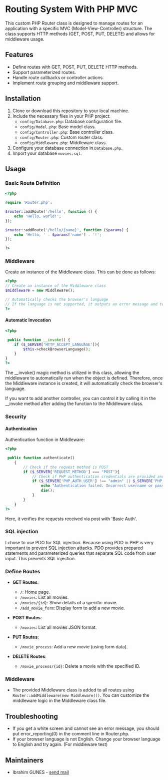 # Routing System With PHP MVC

This custom PHP Router class is designed to manage routes for an application with a specific MVC (Model-View-Controller) structure. The class supports HTTP methods (GET, POST, PUT, DELETE) and allows for middleware usage.

## Features

- Define routes with GET, POST, PUT, DELETE HTTP methods.
- Support parameterized routes.
- Handle route callbacks or controller actions.
- Implement route grouping and middleware support.


## Installation

1. Clone or download this repository to your local machine.
2. Include the necessary files in your PHP project:
    - `config/Database.php`: Database configuration file.
    - `config/Model.php`: Base model class.
    - `config/Controller.php`: Base controller class.
    - `config/Router.php`: Custom router class.
    - `config/Middleware.php`: Middleware class.
3. Configure your database connection in `Database.php`.
4. Import your database `movies.sql`.

## Usage
### Basic Route Definition
```php
<?php

require 'Router.php';

$router::addRoute('/hello', function () {
    echo 'Hello, world!';
});

$router::addRoute('/hello/{name}', function ($params) {
    echo 'Hello, ' . $params['name'] . '!';
});

?>
```
### Middleware
Create an instance of the Middleware class. This can be done as follows:
```php
<?php
// Create an instance of the Middleware class
$middleware = new Middleware();

// Automatically checks the browser's language
// If the language is not supported, it outputs an error message and terminates the script
?>
```

#### Automatic Invocation
```php
<?php

 public function __invoke() {
    if ($_SERVER['HTTP_ACCEPT_LANGUAGE']){
        $this->checkBrowserLanguage();
    }
}
?>
```
The __invoke() magic method is utilized in this class, allowing the middleware to automatically run when the object is defined. Therefore, once the Middleware instance is created, it will automatically check the browser's language.

If you want to add another controller, you can control it by calling it in the __invoke method after adding the function to the Middleware class.

### Security
#### Authentication
Authentication function in Middleware:
```php
<?php

 public function authenticate()
    {
        // Check if the request method is POST
        if ($_SERVER['REQUEST_METHOD'] === "POST"){
            // Check if PHP authentication credentials are provided and if they match the expected values
            if ($_SERVER['PHP_AUTH_USER'] !== "admin" || $_SERVER['PHP_AUTH_PW'] !== "admin") {
                echo "Authentication failed. Incorrect username or password.";
                die();
            }
        }
    }
?>
```
Here, it verifies the requests received via post with 'Basic Auth'.

### SQL injection

I chose to use PDO for SQL injection. Because using PDO in PHP is very important to prevent SQL injection attacks. PDO provides prepared statements and parameterized queries that separate SQL code from user input. This prevents SQL injection.

### Define Routes

- **GET Routes**:
    - `/`: Home page.
    - `/movies`: List all movies.
    - `/movies/{id}`: Show details of a specific movie.
    - `/add_movie_form`: Display form to add a new movie.
    
- **POST Routes**:
    - `/movies`: List all movies JSON format.

- **PUT Routes**:
    - `/movie_process`: Add a new movie (using form data).

- **DELETE Routes**:
    - `/movie_process/{id}`: Delete a movie with the specified ID.

### Middleware

- The provided Middleware class is added to all routes using `Router::addMiddleware(new Middleware())`. You can customize the middleware logic in the Middleware class file.
  
## Troubleshooting


- If you get a white screen and cannot see an error message, you should put error_reporting(0) in the comment line in Router.php.
- If your browser language is not English. Change your browser language to English and try again. (For middleware test)

## Maintainers

- Ibrahim GUNES - [send mail](mailto:gunesibrahim.x@gmail.com)

